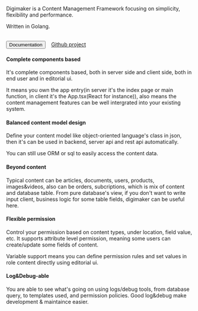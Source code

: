 Digimaker is a Content Management Framework focusing on simplicity, flexibility and performance. 

Written in Golang.

<br />
<a href="https://digimaker.org/doc"><button class="btn btn-primary">Documentation</button></a>  &nbsp;&nbsp; <a href="https://github.com/digimakergo/digimaker">Github project</a>

<br />

#### Complete components based
It's complete components based, both in server side and client side, both in end user and in editorial ui.

It means you own the app entry(in server it's the index page or main function, in client it's the App.tsx(React for instance)), also means the content management features can be well intergrated into your existing system.

#### Balanced content model design
Define your content model like object-oriented language's class in json, then it's can be used in backend, server api and rest api automatically.

You can still use ORM or sql to easily access the content data.

#### Beyond content
Typical content can be articles, documents, users, products, images&videos, also can be orders, subcriptions, which is mix of content and database table. From pure database's view, if you don't want to write input client, business logic for some table fields, digimaker can be useful here.

#### Flexible permission
Control your permission based on content types, under location, field value, etc. It supports attribute level permission, meaning some users can create/update some fields of content.

Variable support means you can define permission rules and set values in role content directly using editorial ui.

#### Log&Debug-able
You are able to see what's going on using logs/debug tools, from database query, to templates used, and permission policies. Good log&debug make development & maintaince easier.